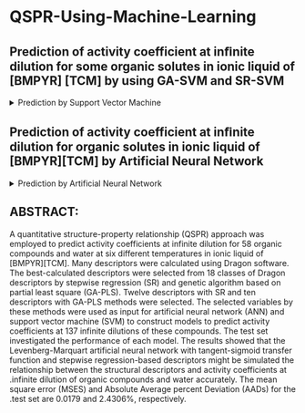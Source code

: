 # QSPR-Using-Machine-Learning

## Prediction of activity coefficient at inﬁnite dilution for some organic solutes in ionic liquid of [BMPYR] [TCM] by using GA-SVM and SR-SVM 

<details>
<summary> Prediction by Support Vector Machine</summary>
<a href="https://github.com/Maryam-Taherzadeh/QSPR-Using-Machine-Learning/blob/main/Support%20Vector%20Machine/Prediction%20of%20Activity%20Coefficient%20at%20Infinite%20Dilution%20for%20Some%20Organic%20Solutes%20in%20Ionic%20Liquid%20of%20%5BBMPYR%5D%5BTCM%5D%20by%20Using%20GA-SVM%20and%20SR-SVM.pdf"> document</a>
</details>



## Prediction of activity coefficient at inﬁnite dilution for organic solutes in ionic liquid of [BMPYR][TCM] by Artificial Neural Network
 <details>
<summary>  Prediction by Artificial Neural Network </summary>
<a href="https://github.com/Maryam-Taherzadeh/QSPR-Using-Machine-Learning/blob/main/Artificial%20Neural%20Network/Prediction%20of%20Activity%20Coefficients%20at%20Infinite%20Dilution%20for%20Organic%20Solutes%20in%20Ionic%20Liquids%20%5BBMPYR%5D%5BTCM%5D%20by%20Artificial%20Neural%20Network%20.pdf"> document</a>
</details>
 


## ABSTRACT: 

A quantitative structure-property relationship (QSPR) approach was employed to predict activity coefficients at infinite dilution for 58 organic compounds and water at six different temperatures in ionic liquid of [BMPYR][TCM]. Many descriptors were calculated using Dragon software. The best-calculated descriptors were selected from 18 classes of Dragon descriptors by stepwise regression (SR) and genetic algorithm based on partial least square (GA-PLS). Twelve descriptors with SR and ten descriptors with GA-PLS methods were selected. The selected variables by these methods were used as input for artificial neural network (ANN) and support vector machine (SVM) to construct models to predict activity coefficients at 137 infinite dilutions of these compounds. The test set investigated the performance of each model. The results showed that the Levenberg-Marquart artificial neural network with tangent-sigmoid transfer function and stepwise regression-based descriptors might be simulated the relationship between the structural descriptors and activity coefficients at .infinite dilution of organic compounds and water accurately. The mean square error (MSES) and Absolute Average percent Deviation (AADs) for the .test set are 0.0179 and 2.4306%, respectively.
